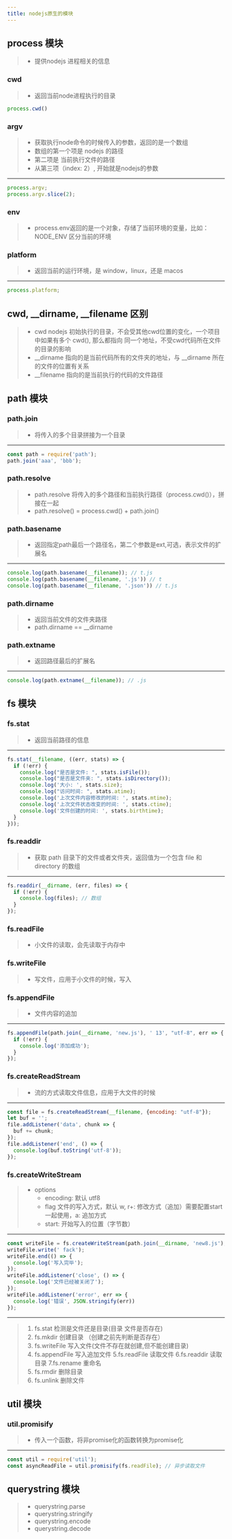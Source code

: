 ```yaml
---
title: nodejs原生的模块
---
```


## process 模块
> - 提供nodejs 进程相关的信息

### cwd
> - 返回当前node进程执行的目录

```javascript
process.cwd()
```


### argv
> - 获取执行node命令的时候传入的参数，返回的是一个数组
> - 数组的第一个项是 nodejs 的路径
> - 第二项是 当前执行文件的路径
> - 从第三项（index: 2）, 开始就是nodejs的参数
***
```javascript
process.argv;
process.argv.slice(2);
```

### env
> - process.env返回的是一个对象，存储了当前环境的变量，比如：NODE_ENV 区分当前的环境

### platform
> - 返回当前的运行环境，是 window，linux，还是 macos
***
```javascript
process.platform;
```

## cwd, __dirname, __filename 区别
> - cwd nodejs 初始执行的目录，不会受其他cwd位置的变化，一个项目中如果有多个 cwd(), 那么都指向
>同一个地址，不受cwd代码所在文件的目录的影响
> - __dirname 指向的是当前代码所有的文件夹的地址，与 __dirname 所在的文件的位置有关系
> - __filename 指向的是当前执行的代码的文件路径


## path 模块
### path.join
> - 将传入的多个目录拼接为一个目录
***
```javascript
const path = require('path');
path.join('aaa', 'bbb');
```

### path.resolve
> - path.resolve 将传入的多个路径和当前执行路径（process.cwd()），拼接在一起
> - path.resolve() = process.cwd() + path.join()

### path.basename
> - 返回指定path最后一个路径名，第二个参数是ext,可选，表示文件的扩展名
***
```javascript
console.log(path.basename(__filename)); // t.js
console.log(path.basename(__filename, '.js')) // t
console.log(path.basename(__filename, '.json')) // t.js
```

### path.dirname
> - 返回当前文件的文件夹路径
> - path.dirname == __dirname

### path.extname
> - 返回路径最后的扩展名
***
```javascript
console.log(path.extname(__filename)); // .js
```

## fs 模块
### fs.stat
> - 返回当前路径的信息
***
```javascript
fs.stat(__filename, ((err, stats) => {
  if (!err) {
    console.log("是否是文件: ", stats.isFile());
    console.log("是否是文件夹: ", stats.isDirectory());
    console.log('大小: ', stats.size);
    console.log("访问时间: ", stats.atime);
    console.log('上次文件内容修改的时间: ', stats.mtime);
    console.log('上次文件状态改变的时间: ', stats.ctime);
    console.log('文件创建的时间: ', stats.birthtime);
  }
}));
```

### fs.readdir 
> - 获取 path 目录下的文件或者文件夹，返回值为一个包含 file 和 directory 的数组
***
```javascript
fs.readdir(__dirname, (err, files) => {
  if (!err) {
    console.log(files); // 数组
  }
});
```

### fs.readFile
> - 小文件的读取，会先读取于内存中


### fs.writeFile
> - 写文件，应用于小文件的时候，写入


### fs.appendFile
> - 文件内容的追加
***
```javascript
fs.appendFile(path.join(__dirname, 'new.js'), ' 13', "utf-8", err => {
  if (!err) {
    console.log('添加成功');
  }
});
```

### fs.createReadStream
> - 流的方式读取文件信息，应用于大文件的时候
***
```javascript
const file = fs.createReadStream(__filename, {encoding: "utf-8"});
let buf = '';
file.addListener('data', chunk => {
  buf += chunk;
});
file.addListener('end', () => {
  console.log(buf.toString('utf-8'));
});
```

### fs.createWriteStream
> - options
>   - encoding: 默认 utf8
>   - flag 文件的写入方式，默认 w, r+: 修改方式（追加）需要配置start一起使用，a: 追加方式
>   - start: 开始写入的位置（字节数）
***
```javascript
const writeFile = fs.createWriteStream(path.join(__dirname, 'new8.js'), {encoding: "utf-8", flags: 'a'});
writeFile.write(' fack');
writeFile.end(() => {
  console.log('写入完毕');
});
writeFile.addListener('close', () => {
  console.log('文件已经被关闭了');
});
writeFile.addListener('error', err => {
  console.log('错误', JSON.stringify(err))
});
```

***
> 1. fs.stat  检测是文件还是目录(目录 文件是否存在) 
> 2. fs.mkdir  创建目录 （创建之前先判断是否存在） 
> 3. fs.writeFile  写入文件(文件不存在就创建,但不能创建目录) 
> 4. fs.appendFile 写入追加文件 
> 5.fs.readFile 读取文件 
> 6.fs.readdir 读取目录 
> 7.fs.rename 重命名 
> 8. fs.rmdir  删除目录 
> 9. fs.unlink 删除文件


## util 模块
### util.promisify
> - 传入一个函数，将非promise化的函数转换为promise化
***
```javascript
const util = require('util');
const asyncReadFile = util.promisify(fs.readFile); // 异步读取文件
```

## querystring 模块
> - querystring.parse
> - querystring.stringify
> - querystring.encode
> - querystring.decode
